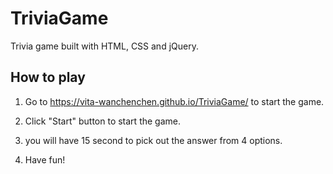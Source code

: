 # TriviaGame

Trivia game built with HTML, CSS and jQuery.

## How to play

1. Go to https://vita-wanchenchen.github.io/TriviaGame/ to start 
   the game.

2. Click "Start" button to start the game.

3. you will have 15 second to pick out the answer from 4 options.

4. Have fun!